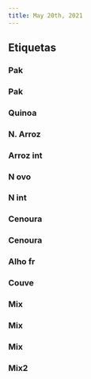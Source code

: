 ```yaml
---
title: May 20th, 2021
---
```


## Etiquetas
### Pak
### Pak
### Quinoa
### N. Arroz
### Arroz int
### N ovo
### N int
### Cenoura
### Cenoura
### Alho fr
### Couve
### Mix
### Mix
### Mix
### Mix2
###
